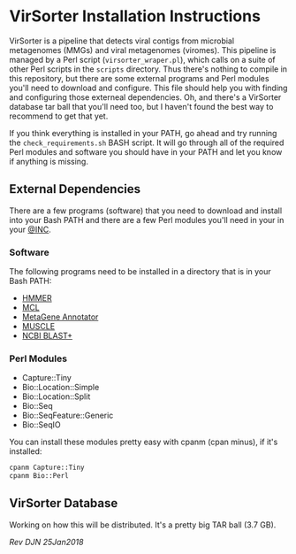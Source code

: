 # VirSorter Installation Instructions

VirSorter is a pipeline that detects viral contigs from microbial metagenomes (MMGs) and viral metagenomes (viromes). This pipeline is managed by a Perl script (`virsorter_wraper.pl`), which calls on a suite of other Perl scripts in the `scripts` directory. Thus there's nothing to compile in this repository, but there are some external programs and Perl modules you'll need to download and configure. This file should help you with finding and configuring those externeal dependencies. Oh, and there's a VirSorter database tar ball that you'll need too, but I haven't found the best way to recommend to get that yet.

If you think everything is installed in your PATH, go ahead and try running the `check_requirements.sh` BASH script. It will go through all of the required Perl modules and software you should have in your PATH and let you know if anything is missing.

## External Dependencies

There are a few programs (software) that you need to download and install into your Bash PATH and there are a few Perl modules you'll need in your in your [@INC](https://perlmaven.com/what-is-at-inc).

### Software

The following programs need to be installed in a directory that is in your Bash PATH:

- [HMMER](https://github.com/EddyRivasLab/hmmer)
- [MCL](http://micans.org/mcl/)
- [MetaGene Annotator](http://metagene.nig.ac.jp/metagene/download_mga.html)
- [MUSCLE](http://www.drive5.com/muscle/)
- [NCBI BLAST+](ftp://ftp.ncbi.nlm.nih.gov/blast/executables/blast+/LATEST/)

### Perl Modules

- Capture::Tiny
- Bio::Location::Simple
- Bio::Location::Split
- Bio::Seq
- Bio::SeqFeature::Generic
- Bio::SeqIO

You can install these modules pretty easy with cpanm (cpan minus), if it's installed:

```bash
cpanm Capture::Tiny
cpanm Bio::Perl
```

## VirSorter Database

Working on how this will be distributed. It's a pretty big TAR ball (3.7 GB).

*Rev DJN 25Jan2018*
